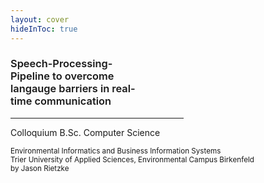 ```yaml
---
layout: cover
hideInToc: true
---
```


<h3 style="font-weight: 600; width: 40%">
Speech-Processing-Pipeline to overcome langauge barriers in real-time communication
</h3>

<hr class="my-4" style="width: 55%; border-color: #94a8ff" />

Colloquium B.Sc. Computer Science

<p style="font-size: smaller;">
Environmental Informatics and Business Information Systems
<br/>
Trier University of Applied Sciences, Environmental Campus Birkenfeld
<br/>
by Jason Rietzke
</p>

<div style="position: absolute; top: 33%; right: 10%;">
	<nta-audio-indicator width="250px" height="150px" indicatorWidth="10px" color="#94a8ff" :playing="playing" />
</div>

<script setup lang="ts">
import { ref, onMounted } from "vue";
import { NtaAudioIndicator } from '@lr-notitia/notitia-ui/components';

const playing = ref(false);

onMounted(() => {
	setTimeout(() => {
		playing.value = true;
	}, 1000);
})
</script>
